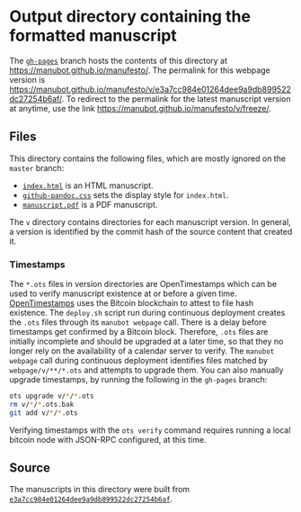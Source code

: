 # Output directory containing the formatted manuscript

The [`gh-pages`](https://github.com/manubot/manufesto/tree/gh-pages) branch hosts the contents of this directory at https://manubot.github.io/manufesto/.
The permalink for this webpage version is https://manubot.github.io/manufesto/v/e3a7cc984e01264dee9a9db899522dc27254b6af/.
To redirect to the permalink for the latest manuscript version at anytime, use the link https://manubot.github.io/manufesto/v/freeze/.

## Files

This directory contains the following files, which are mostly ignored on the `master` branch:

+ [`index.html`](index.html) is an HTML manuscript.
+ [`github-pandoc.css`](github-pandoc.css) sets the display style for `index.html`.
+ [`manuscript.pdf`](manuscript.pdf) is a PDF manuscript.

The `v` directory contains directories for each manuscript version.
In general, a version is identified by the commit hash of the source content that created it.

### Timestamps

The `*.ots` files in version directories are OpenTimestamps which can be used to verify manuscript existence at or before a given time.
[OpenTimestamps](https://opentimestamps.org/) uses the Bitcoin blockchain to attest to file hash existence.
The `deploy.sh` script run during continuous deployment creates the `.ots` files through its `manubot webpage` call.
There is a delay before timestamps get confirmed by a Bitcoin block.
Therefore, `.ots` files are initially incomplete and should be upgraded at a later time, so that they no longer rely on the availability of a calendar server to verify.
The `manubot webpage` call during continuous deployment identifies files matched by `webpage/v/**/*.ots` and attempts to upgrade them.
You can also manually upgrade timestamps, by running the following in the `gh-pages` branch:

```sh
ots upgrade v/*/*.ots
rm v/*/*.ots.bak
git add v/*/*.ots
```

Verifying timestamps with the `ots verify` command requires running a local bitcoin node with JSON-RPC configured, at this time.

## Source

The manuscripts in this directory were built from
[`e3a7cc984e01264dee9a9db899522dc27254b6af`](https://github.com/manubot/manufesto/commit/e3a7cc984e01264dee9a9db899522dc27254b6af).
